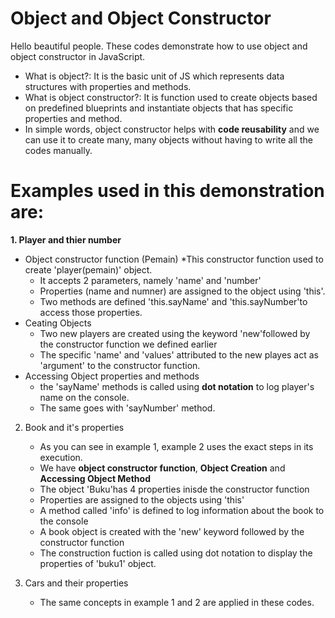 # Object and Object Constructor

Hello beautiful people. These codes demonstrate how to use object and object constructor in JavaScript.
* What is object?: It is the basic unit of JS which represents data structures with properties and methods.
* What is object constructor?: It is function used to create objects based on predefined blueprints and instantiate objects that has specific properties and method.
* In simple words, object constructor helps with **code reusability** and we can use it to create many, many objects without having to write all the codes manually.

# Examples used in this demonstration are:
**1. Player and thier number**
   * Object constructor function (Pemain)
       *This constructor function used to create 'player(pemain)' object.
       * It accepts 2 parameters, namely 'name' and 'number'
       * Properties (name and numner) are assigned to the object using 'this'.
       * Two methods are defined 'this.sayName' and 'this.sayNumber'to access those properties.
   * Ceating Objects
       * Two new players are created using the keyword 'new'followed by the constructor function we defined earlier
       * The specific 'name' and 'values' attributed to the new playes act as 'argument' to the constructor function.
   * Accessing Object properties and methods
       * the 'sayName' methods is called using **dot notation** to log player's name on the console.
       * The same goes with 'sayNumber' method.
         
2. Book and it's properties
    * As you can see in example 1, example 2 uses the exact steps in its execution.
    * We have **object constructor function**, **Object Creation** and **Accessing Object Method**
    * The object 'Buku'has 4 properties inisde the constructor function
    *  Properties are assigned to the objects using 'this'
    * A method called 'info' is defined to log information about the book to the console
    * A book object is created with the 'new' keyword followed by the constructor function
    * The construction fuction is called using dot notation to display the properties of 'buku1' object.
    
3. Cars and their properties
   * The same concepts in example 1 and 2 are applied in these codes. 

